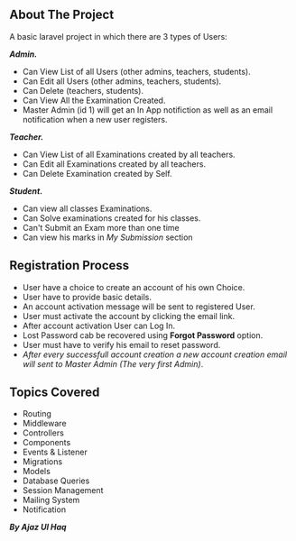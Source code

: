 
## About The Project


A basic laravel project in which there are 3 types of Users: 

<b><em>Admin.</em></b>
- Can View List of all Users (other admins, teachers, students).
- Can Edit all Users (other admins, teachers, students).
- Can Delete (teachers, students).
- Can View All the Examination Created.
- Master Admin (id 1) will get an In App notifiction as well as an email notification when a new user registers.

<b><em>Teacher.</em></b>
- Can View List of all Examinations created by all teachers.
- Can Edit all Examinations created by all teachers.
- Can Delete Examination created by Self.

<b><em>Student.</em></b>
- Can view all classes Examinations.
- Can Solve examinations created for his classes.
- Can't Submit an Exam more than one time
- Can view his marks in <em>My Submission </em> section

## Registration Process
- User have a choice to create an account of his own Choice.
- User have to provide basic details.
- An account activation message will be sent to registered User.
- User must activate the account by clicking the email link.
- After account activation User can Log In.
- Lost Password cab be recovered using <b>Forgot Password</b> option.
- User must have to verify his email to reset password.
- <em>After every successfull account creation a new account creation email will sent to Master Admin (The very first Admin)</em>.


## Topics Covered
- Routing
- Middleware
- Controllers
- Components
- Events & Listener
- Migrations
- Models
- Database Queries
- Session Management
- Mailing System
- Notification

<em><strong>   By Ajaz Ul Haq </strong></em>
